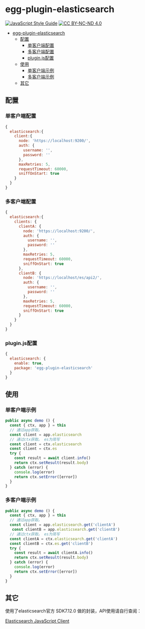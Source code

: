 # egg-plugin-elasticsearch

[![JavaScript Style Guide](https://img.shields.io/badge/code_style-standard-brightgreen.svg)](https://standardjs.com) [![CC BY-NC-ND 4.0](https://img.shields.io/badge/license-MIT-green)](https://opensource.org/licenses/MIT)

- [egg-plugin-elasticsearch](#egg-plugin-elasticsearch)
  - [配置](#配置)
    - [单客户端配置](#单客户端配置)
    - [多客户端配置](#多客户端配置)
    - [plugin.js配置](#pluginjs配置)
  - [使用](#使用)
    - [单客户端示例](#单客户端示例)
    - [多客户端示例](#多客户端示例)
  - [其它](#其它)

## 配置

### 单客户端配置

```js
{
  elasticsearch:{
    client:{
      node: 'https://localhost:9200/',
      auth: {
        username: '',
        password: ''
      },
      maxRetries: 5,
      requestTimeout: 60000,
      sniffOnStart: true
    }
  }
}
```
### 多客户端配置
```js
{
  elasticsearch:{
    clients: {
      clientA: {
        node: 'https://localhost:9200/',
        auth: {
          username: '',
          password: ''
        },
        maxRetries: 5,
        requestTimeout: 60000,
        sniffOnStart: true
      },
      clientB: {
        node: 'https://localhost/es/api2/',
        auth: {
          username: '',
          password: ''
        },
        maxRetries: 5,
        requestTimeout: 60000,
        sniffOnStart: true
      }
    }
  }
}
```


### plugin.js配置

```js
{
  elasticsearch: {
    enable: true,
    package: 'egg-plugin-elasticsearch'
  }
}
```

## 使用

### 单客户端示例
```js
public async demo () {
  const { ctx, app } = this
  // 通过app获取。 
  const client = app.elasticsearch
  // 通过ctx获取。 es为简写
  const client = ctx.elasticsearch
  const client = ctx.es
  try {
    const result = await client.info()
    return ctx.setResult(result.body)
  } catch (error) {
    console.log(error)
    return ctx.setError([error])
  }
}
```

### 多客户端示例
```js
public async demo () {
  const { ctx, app } = this
  // 通过app获取。 
  const client = app.elasticsearch.get('clientA')
   const clientB = app.elasticsearch.get('clientB')
  // 通过ctx获取。 es为简写
  const clientA = ctx.elasticsearch.get('clientA')
  const clientB = ctx.es.get('clientB')
  try {
    const result = await clientA.info()
    return ctx.setResult(result.body)
  } catch (error) {
    console.log(error)
    return ctx.setError([error])
  }
}
```

## 其它
使用了elasticsearch官方 SDK7.12.0 做的封装，API使用请自行查阅：

[Elasticsearch JavaScript Client](https://www.elastic.co/guide/en/elasticsearch/client/javascript-api/current/index.html)
